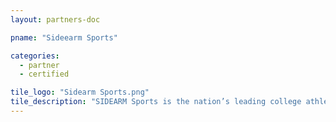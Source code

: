 ```yaml
---
layout: partners-doc

pname: "Sideearm Sports"

categories: 
  - partner
  - certified

tile_logo: "Sidearm Sports.png"
tile_description: "SIDEARM Sports is the nation’s leading college athletic digital provider serving more than 900 partners. SIDEARM provides the technology that powers websites, mobile applications, live stats, social, and video streaming for partners."
---
```

